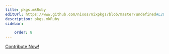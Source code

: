 ```yaml
---
title: pkgs.mkRuby
editUrl: https://www.github.com/nixos/nixpkgs/blob/master/undefined#L28C13
description: pkgs.mkRuby
sidebar:

    order: 8
---
```


<a href="https://www.github.com/nixos/nixpkgs/blob/master/undefined#L28C13">Contribute Now!</a>



